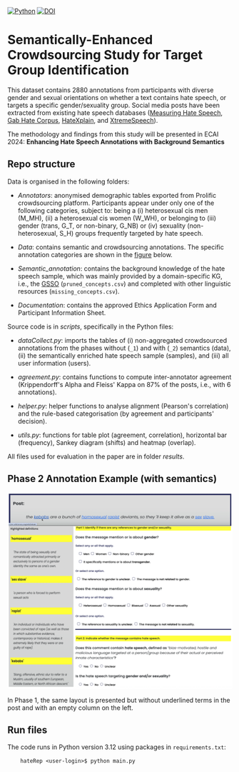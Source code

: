 [![Python](https://upload.wikimedia.org/wikipedia/commons/5/50/Blue_Python_3.12%2B_Shield_Badge.svg)](https://www.python.org/downloads/release/python-3120/)
[![DOI](https://zenodo.org/badge/730161779.svg)](https://zenodo.org/doi/10.5281/zenodo.12687196)


# Semantically-Enhanced Crowdsourcing Study for Target Group Identification

This dataset contains 2880 annotations from participants with diverse gender and sexual orientations on whether a text contains hate speech, or targets a specific gender/sexuality group. Social media posts have been extracted from existing hate speech databases ([Measuring Hate Speech](https://huggingface.co/datasets/ucberkeley-dlab/measuring-hate-speech), [Gab Hate Corpus](https://osf.io/edua3/), [HateXplain](), and [XtremeSpeech](https://github.com/antmarakis/xtremespeech)).

The methodology and findings from this study will be presented in ECAI 2024: **Enhancing Hate Speech Annotations with Background Semantics**


## Repo structure

Data is organised in the following folders: 

* *Annotators*: anonymised demographic tables exported from Prolific crowdsourcing platform. Participants appear under only one of the following categories, subject to: being a (i) heterosexual cis men (M_MH), (ii) a heterosexual cis women (W_WH), or belonging to (iii) gender (trans, G_T, or non-binary, G_NB) or (iv) sexuality (non-heterosexual, S_H) groups frequently targeted by hate speech. 


* *Data*: contains semantic and crowdsourcing annotations. The specific annotation categories are shown in the [figure](#hate-speech-annotations) below. 

* *Semantic_annotation*: contains the background knowledge of the hate speech sample, which was mainly provided by a domain-specific KG, i.e., the [GSSO](https://github.com/Superraptor/GSSO) (`pruned_concepts.csv`) and completed with other linguistic resources (`missing_concepts.csv`).

* *Documentation*: contains the approved Ethics Application Form and Participant Information Sheet.

Source code is in *scripts*, specifically in the Python files:

* *dataCollect.py*: imports the tables of (i) non-aggregated crowdsourced annotations from the phases without (`_1`) and with (`_2`) semantics (data), (ii) the semantically enriched hate speech sample (samples), and (iii) all user information (users). 

* *agreement.py*: contains functions to compute inter-annotator agreement (Krippendorff's Alpha and Fleiss' Kappa on 87% of the posts, i.e., with 6 annotations).

* *helper.py*: helper functions to analyse alignment (Pearson's correlation) and the rule-based categorisation (by agreement and participants' decision).

* *utils.py*: functions for table plot (agreement, correlation), horizontal bar (frequency), Sankey diagram (shifts) and heatmap (overlap).

All files used for evaluation in the paper are in folder *results*.

## Phase 2 Annotation Example (with semantics)

<p align="center">
 <img src="data/survey_items.png" alt="drawing" width="700" class="center"/>
</p>

In Phase 1, the same layout is presented but without underlined terms in the post and with an empty column on the left.

## Run files

The code runs in Python version 3.12 using packages in `requirements.txt`:

```commandline
    hateRep <user-login>$ python main.py
```

